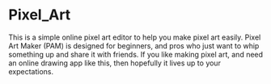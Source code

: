 # Pixel_Art

 This is a simple online pixel art editor to help you make pixel art easily. 
 Pixel Art Maker (PAM) is designed for beginners, and pros who just want to whip something up and share it with friends. 
 If you like making pixel art, and need an online drawing app like this, then hopefully it lives up to your expectations.

